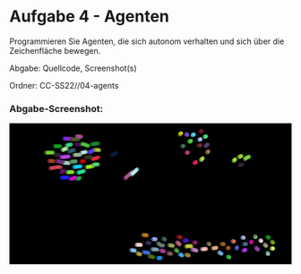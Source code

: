 # Aufgabe 4 - Agenten

Programmieren Sie Agenten, die sich autonom verhalten und sich über die Zeichenfläche bewegen.

Abgabe: Quellcode, Screenshot(s)

Ordner: CC-SS22/<nachname-vorname>/04-agents

### Abgabe-Screenshot:

![Screenshot](Screenshot.jpeg)
